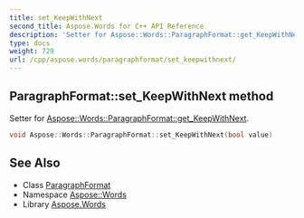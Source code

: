 ```yaml
---
title: set_KeepWithNext
second_title: Aspose.Words for C++ API Reference
description: 'Setter for Aspose::Words::ParagraphFormat::get_KeepWithNext.'
type: docs
weight: 729
url: /cpp/aspose.words/paragraphformat/set_keepwithnext/
---
```

## ParagraphFormat::set_KeepWithNext method


Setter for [Aspose::Words::ParagraphFormat::get_KeepWithNext](../get_keepwithnext/).

```cpp
void Aspose::Words::ParagraphFormat::set_KeepWithNext(bool value)
```

## See Also

* Class [ParagraphFormat](../)
* Namespace [Aspose::Words](../../)
* Library [Aspose.Words](../../../)
